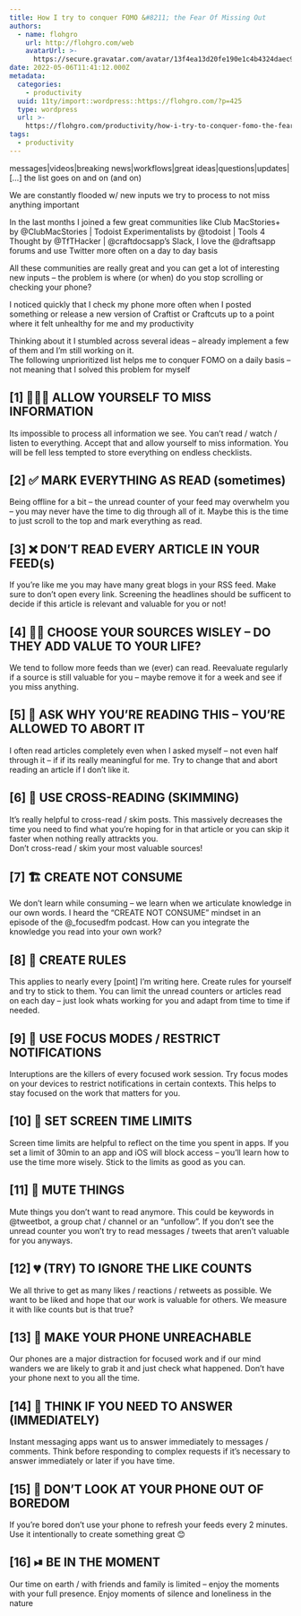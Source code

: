 ```yaml
---
title: How I try to conquer FOMO &#8211; the Fear Of Missing Out
authors:
  - name: flohgro
    url: http://flohgro.com/web
    avatarUrl: >-
      https://secure.gravatar.com/avatar/13f4ea13d20fe190e1c4b4324daec918?s=96&d=mm&r=g
date: 2022-05-06T11:41:12.000Z
metadata:
  categories:
    - productivity
  uuid: 11ty/import::wordpress::https://flohgro.com/?p=425
  type: wordpress
  url: >-
    https://flohgro.com/productivity/how-i-try-to-conquer-fomo-the-fear-of-missing-out/
tags:
  - productivity
---
```

messages|videos|breaking news|workflows|great ideas|questions|updates|\[…\] the list goes on and on (and on)

We are constantly flooded w/ new inputs we try to process to not miss anything important

In the last months I joined a few great communities like Club MacStories+ by @ClubMacStories | Todoist Experimentalists by @todoist | Tools 4 Thought by @TfTHacker | @craftdocsapp’s Slack, I love the @draftsapp forums and use Twitter more often on a day to day basis

All these communities are really great and you can get a lot of interesting new inputs – the problem is where (or when) do you stop scrolling or checking your phone?

I noticed quickly that I check my phone more often when I posted something or release a new version of Craftist or Craftcuts up to a point where it felt unhealthy for me and my productivity

Thinking about it I stumbled across several ideas – already implement a few of them and I’m still working on it.  
The following unprioritized list helps me to conquer FOMO on a daily basis – not meaning that I solved this problem for myself

## \[1\] 🤷🏼‍♂️ ALLOW YOURSELF TO MISS INFORMATION

Its impossible to process all information we see. You can’t read / watch / listen to everything. Accept that and allow yourself to miss information. You will be fell less tempted to store everything on endless checklists.

## \[2\] ✅ MARK EVERYTHING AS READ (sometimes)

Being offline for a bit – the unread counter of your feed may overwhelm you – you may never have the time to dig through all of it. Maybe this is the time to just scroll to the top and mark everything as read.

## \[3\] ❌ DON’T READ EVERY ARTICLE IN YOUR FEED(s)

If you’re like me you may have many great blogs in your RSS feed. Make sure to don’t open every link. Screening the headlines should be sufficent to decide if this article is relevant and valuable for you or not!

## \[4\] 🕵️‍♀️ CHOOSE YOUR SOURCES WISLEY – DO THEY ADD VALUE TO YOUR LIFE?

We tend to follow more feeds than we (ever) can read. Reevaluate regularly if a source is still valuable for you – maybe remove it for a week and see if you miss anything.

## \[5\] 🤔 ASK WHY YOU’RE READING THIS – YOU’RE ALLOWED TO ABORT IT

I often read articles completely even when I asked myself – not even half through it – if if its really meaningful for me. Try to change that and abort reading an article if I don’t like it.

## \[6\] 🔀 USE CROSS-READING (SKIMMING)

It’s really helpful to cross-read / skim posts. This massively decreases the time you need to find what you’re hoping for in that article or you can skip it faster when nothing really attrackts you.  
Don’t cross-read / skim your most valuable sources!

## \[7\] 🏗 CREATE NOT CONSUME

We don’t learn while consuming – we learn when we articulate knowledge in our own words. I heard the “CREATE NOT CONSUME” mindset in an episode of the @\_focusedfm podcast. How can you integrate the knowledge you read into your own work?

## \[8\] 🤝 CREATE RULES

This applies to nearly every \[point\] I’m writing here. Create rules for yourself and try to stick to them. You can limit the unread counters or articles read on each day – just look whats working for you and adapt from time to time if needed.

## \[9\] 🧘 USE FOCUS MODES / RESTRICT NOTIFICATIONS

Interuptions are the killers of every focused work session. Try focus modes on your devices to restrict notifications in certain contexts. This helps to stay focused on the work that matters for you.

## \[10\] 📱 SET SCREEN TIME LIMITS

Screen time limits are helpful to reflect on the time you spent in apps. If you set a limit of 30min to an app and iOS will block access – you’ll learn how to use the time more wisely. Stick to the limits as good as you can.

## \[11\] 🔕 MUTE THINGS

Mute things you don’t want to read anymore. This could be keywords in @tweetbot, a group chat / channel or an “unfollow”. If you don’t see the unread counter you won’t try to read messages / tweets that aren’t valuable for you anyways.

## \[12\] 💔 (TRY) TO IGNORE THE LIKE COUNTS

We all thrive to get as many likes / reactions / retweets as possible. We want to be liked and hope that our work is valuable for others. We measure it with like counts but is that true?

## \[13\] 📵 MAKE YOUR PHONE UNREACHABLE

Our phones are a major distraction for focused work and if our mind wanders we are likely to grab it and just check what happened. Don’t have your phone next to you all the time.

## \[14\] 💭 THINK IF YOU NEED TO ANSWER (IMMEDIATELY)

Instant messaging apps want us to answer immediately to messages / comments. Think before responding to complex requests if it’s necessary to answer immediately or later if you have time.

## \[15\] 🫣 DON’T LOOK AT YOUR PHONE OUT OF BOREDOM

If you’re bored don’t use your phone to refresh your feeds every 2 minutes. Use it intentionally to create something great 😊

## \[16\] ⏯ BE IN THE MOMENT

Our time on earth / with friends and family is limited – enjoy the moments with your full presence. Enjoy moments of silence and loneliness in the nature